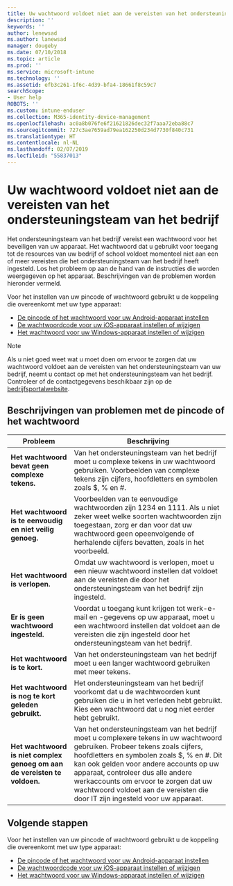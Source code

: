 ```yaml
---
title: Uw wachtwoord voldoet niet aan de vereisten van het ondersteuningsteam van het bedrijf | Microsoft Docs
description: ''
keywords: ''
author: lenewsad
ms.author: lanewsad
manager: dougeby
ms.date: 07/10/2018
ms.topic: article
ms.prod: ''
ms.service: microsoft-intune
ms.technology: ''
ms.assetid: efb3c261-1f6c-4d39-bfa4-18661f8c59c7
searchScope:
- User help
ROBOTS: ''
ms.custom: intune-enduser
ms.collection: M365-identity-device-management
ms.openlocfilehash: ac0a8b076fe6f21621826dec32f7aaa72eba88c7
ms.sourcegitcommit: 727c3ae7659ad79ea162250d234d7730f840c731
ms.translationtype: HT
ms.contentlocale: nl-NL
ms.lasthandoff: 02/07/2019
ms.locfileid: "55837013"
---
```

# <a name="your-password-does-not-meet-your-company-supports-requirements"></a>Uw wachtwoord voldoet niet aan de vereisten van het ondersteuningsteam van het bedrijf

Het ondersteuningsteam van het bedrijf vereist een wachtwoord voor het beveiligen van uw apparaat. Het wachtwoord dat u gebruikt voor toegang tot de resources van uw bedrijf of school voldoet momenteel niet aan een of meer vereisten die het ondersteuningsteam van het bedrijf heeft ingesteld. Los het probleem op aan de hand van de instructies die worden weergegeven op het apparaat. Beschrijvingen van de problemen worden hieronder vermeld.

Voor het instellen van uw pincode of wachtwoord gebruikt u de koppeling die overeenkomt met uw type apparaat:

- [De pincode of het wachtwoord voor uw Android-apparaat instellen](set-your-pin-or-password-android.md)
- [De wachtwoordcode voor uw iOS-apparaat instellen of wijzigen](set-or-change-your-passcode-ios.md)
- [Het wachtwoord voor uw Windows-apparaat instellen of wijzigen](set-or-change-your-password-windows.md)

> [!NOTE]
> Als u niet goed weet wat u moet doen om ervoor te zorgen dat uw wachtwoord voldoet aan de vereisten van het ondersteuningsteam van uw bedrijf, neemt u contact op met het ondersteuningsteam van het bedrijf. Controleer of de contactgegevens beschikbaar zijn op de [bedrijfsportalwebsite](https://go.microsoft.com/fwlink/?linkid=2010980).

## <a name="pin-or-password-issue-descriptions"></a>Beschrijvingen van problemen met de pincode of het wachtwoord

| **Probleem** | **Beschrijving** |
|-----------------------------------------------------|------------------------------------------------------------------------------------------------------------------------------------------------------------------------------------------------------------------------------------------------------------------------------------------------------------------------------------------------------------|
| **Het wachtwoord bevat geen complexe tekens.** | Van het ondersteuningsteam van het bedrijf moet u complexe tekens in uw wachtwoord gebruiken. Voorbeelden van complexe tekens zijn cijfers, hoofdletters en symbolen zoals $, % en #. |
| **Het wachtwoord is te eenvoudig en niet veilig genoeg.** | Voorbeelden van te eenvoudige wachtwoorden zijn 1234 en 1111. Als u niet zeker weet welke soorten wachtwoorden zijn toegestaan, zorg er dan voor dat uw wachtwoord geen opeenvolgende of herhalende cijfers bevatten, zoals in het voorbeeld. |
| **Het wachtwoord is verlopen.** | Omdat uw wachtwoord is verlopen, moet u een nieuw wachtwoord instellen dat voldoet aan de vereisten die door het ondersteuningsteam van het bedrijf zijn ingesteld. |
| **Er is geen wachtwoord ingesteld.** | Voordat u toegang kunt krijgen tot werk-e-mail en -gegevens op uw apparaat, moet u een wachtwoord instellen dat voldoet aan de vereisten die zijn ingesteld door het ondersteuningsteam van het bedrijf. |
| **Het wachtwoord is te kort.** | Van het ondersteuningsteam van het bedrijf moet u een langer wachtwoord gebruiken met meer tekens. |
| **Het wachtwoord is nog te kort geleden gebruikt.** | Het ondersteuningsteam van het bedrijf voorkomt dat u de wachtwoorden kunt gebruiken die u in het verleden hebt gebruikt. Kies een wachtwoord dat u nog niet eerder hebt gebruikt. |
| **Het wachtwoord is niet complex genoeg om aan de vereisten te voldoen.** | Van het ondersteuningsteam van het bedrijf moet u complexere tekens in uw wachtwoord gebruiken. Probeer tekens zoals cijfers, hoofdletters en symbolen zoals $, % en #. Dit kan ook gelden voor andere accounts op uw apparaat, controleer dus alle andere werkaccounts om ervoor te zorgen dat uw wachtwoord voldoet aan de vereisten die door IT zijn ingesteld voor uw apparaat. |

## <a name="next-steps"></a>Volgende stappen

Voor het instellen van uw pincode of wachtwoord gebruikt u de koppeling die overeenkomt met uw type apparaat:

- [De pincode of het wachtwoord voor uw Android-apparaat instellen](set-your-pin-or-password-android.md)
- [De wachtwoordcode voor uw iOS-apparaat instellen of wijzigen](set-or-change-your-passcode-ios.md)
- [Het wachtwoord voor uw Windows-apparaat instellen of wijzigen](set-or-change-your-password-windows.md)

